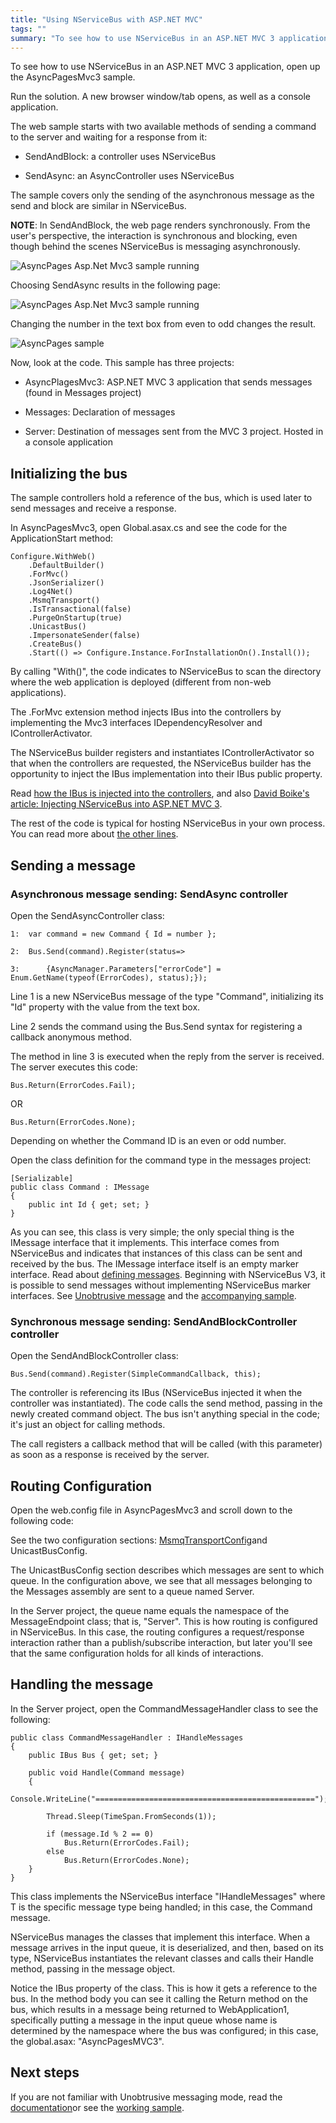 ```yaml
---
title: "Using NServiceBus with ASP.NET MVC"
tags: ""
summary: "To see how to use NServiceBus in an ASP.NET MVC 3 application, open up the AsyncPagesMvc3 sample."
---
```


To see how to use NServiceBus in an ASP.NET MVC 3 application, open up the AsyncPagesMvc3 sample.

Run the solution. A new browser window/tab opens, as well as a console application.

The web sample starts with two available methods of sending a command to the server and waiting for a response from it:

-   SendAndBlock: a controller uses NServiceBus

-   SendAsync: an AsyncController uses NServiceBus

The sample covers only the sending of the asynchronous message as the send and block are similar in NServiceBus.

 **NOTE**: In SendAndBlock, the web page renders synchronously. From the user's perspective, the interaction is synchronous and blocking, even though behind the scenes NServiceBus is messaging asynchronously.

![AsyncPages Asp.Net Mvc3 sample running](AsyncPagesMvc3SelectingBlockingMethod.png "AsyncPages Asp.Net Mvc3 sample running")

Choosing SendAsync results in the following page:

![AsyncPages Asp.Net Mvc3 sample running](AsyncPagesMvc3Running.png "AsyncPages Asp.Net Mvc3 sample running")

Changing the number in the text box from even to odd changes the result.

![AsyncPages sample](asyncpages.png "AsyncPages sample")

Now, look at the code. This sample has three projects:

-   AsyncPlagesMvc3: ASP.NET MVC 3 application that sends messages
    (found in Messages project)

-   Messages: Declaration of messages

-   Server: Destination of messages sent from the MVC 3 project. Hosted
    in a console application

Initializing the bus
--------------------

The sample controllers hold a reference of the bus, which is used later to send messages and receive a response.

In AsyncPagesMvc3, open Global.asax.cs and see the code for the ApplicationStart method:


    Configure.WithWeb()
        .DefaultBuilder()
        .ForMvc()
        .JsonSerializer()
        .Log4Net()
        .MsmqTransport()
        .IsTransactional(false)
        .PurgeOnStartup(true)
        .UnicastBus()
        .ImpersonateSender(false)
        .CreateBus()
        .Start(() => Configure.Instance.ForInstallationOn().Install());


By calling "With()", the code indicates to NServiceBus to scan the directory where the web application is deployed (different from non-web applications).

The .ForMvc extension method injects IBus into the controllers by implementing the Mvc3 interfaces IDependencyResolver and IControllerActivator.

The NServiceBus builder registers and instantiates IControllerActivator so that when the controllers are requested, the NServiceBus builder has the opportunity to inject the IBus implementation into their IBus public property.

Read [how the IBus is injected into the controllers](injecting-the-bus-into-asp.net-mvc-controller.md), and also
[David Boike's article: Injecting NServiceBus into ASP.NET MVC
3](http://www.make-awesome.com/2011/02/injecting-nservicebus-into-asp-net-mvc-3/).

The rest of the code is typical for hosting NServiceBus in your own process. You can read more about [the other lines](hosting-nservicebus-in-your-own-process.md).

Sending a message
-----------------

### Asynchronous message sending: SendAsync controller

Open the SendAsyncController class:


    1:  var command = new Command { Id = number };

    2:  Bus.Send(command).Register(status=>

    3:      {AsyncManager.Parameters["errorCode"] = Enum.GetName(typeof(ErrorCodes), status);});


Line 1 is a new NServiceBus message of the type "Command", initializing its "Id" property with the value from the text box.

Line 2 sends the command using the Bus.Send syntax for registering a callback anonymous method.

The method in line 3 is executed when the reply from the server is received. The server executes this code:

    Bus.Return(ErrorCodes.Fail);

OR

    Bus.Return(ErrorCodes.None);

Depending on whether the Command ID is an even or odd number.

Open the class definition for the command type in the messages project:

    [Serializable]
    public class Command : IMessage
    {
        public int Id { get; set; }
    }

As you can see, this class is very simple; the only special thing is the IMessage interface that it implements. This interface comes from NServiceBus and indicates that instances of this class can be sent and received by the bus. The IMessage interface itself is an empty marker interface. Read about [defining messages](how-do-i-define-a-message.md). Beginning with NServiceBus V3, it is possible to send messages without implementing NServiceBus marker interfaces. See [Unobtrusive message](unobtrusive-mode-messages.md) and the [accompanying sample](unobtrusive-sample.md).

### Synchronous message sending: SendAndBlockController controller

Open the SendAndBlockController class:

    Bus.Send(command).Register(SimpleCommandCallback, this);

The controller is referencing its IBus (NServiceBus injected it when the controller was instantiated). The code calls the send method, passing in the newly created command object. The bus isn't anything special in the code; it's just an object for calling methods.

The call registers a callback method that will be called (with this parameter) as soon as a response is received by the server.

Routing Configuration
---------------------

Open the web.config file in AsyncPagesMvc3 and scroll down to the following code:







See the two configuration sections:
[MsmqTransportConfig](msmqtransportconfig.md)and UnicastBusConfig.

The UnicastBusConfig section describes which messages are sent to which queue. In the configuration above, we see that all messages belonging to the Messages assembly are sent to a queue named Server.

In the Server project, the queue name equals the namespace of the MessageEndpoint class; that is, "Server". This is how routing is configured in NServiceBus. In this case, the routing configures a request/response interaction rather than a publish/subscribe interaction, but later you'll see that the same configuration holds for all kinds of interactions.

Handling the message
--------------------

In the Server project, open the CommandMessageHandler class to see the following:

    public class CommandMessageHandler : IHandleMessages
    {
        public IBus Bus { get; set; }

        public void Handle(Command message)
        {
            Console.WriteLine("=================================================");

            Thread.Sleep(TimeSpan.FromSeconds(1));

            if (message.Id % 2 == 0)
                Bus.Return(ErrorCodes.Fail);
            else 
                Bus.Return(ErrorCodes.None);
        }
    }

This class implements the NServiceBus interface "IHandleMessages<t>" where T is the specific message type being handled; in this case, the Command message.

NServiceBus manages the classes that implement this interface. When a message arrives in the input queue, it is deserialized, and then, based on its type, NServiceBus instantiates the relevant classes and calls their Handle method, passing in the message object.

Notice the IBus property of the class. This is how it gets a reference to the bus. In the method body you can see it calling the Return method on the bus, which results in a message being returned to WebApplication1, specifically putting a message in the input queue whose name is determined by the namespace where the bus was configured; in this case, the global.asax: "AsyncPagesMVC3".

Next steps
----------

If you are not familiar with Unobtrusive messaging mode, read the
[documentation](unobtrusive-mode-messages.md)or see the [working sample](unobtrusive-sample.md).

